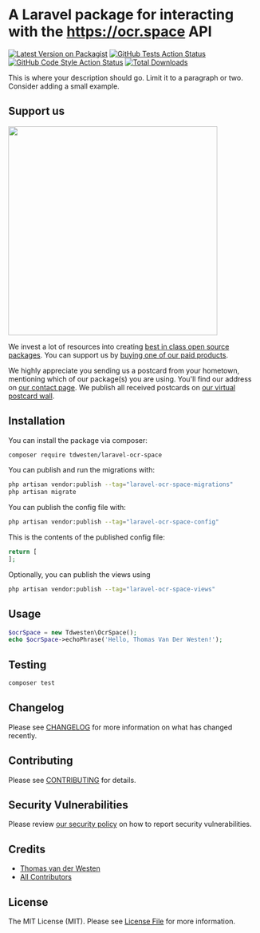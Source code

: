 # A Laravel package for interacting with the https://ocr.space API

[![Latest Version on Packagist](https://img.shields.io/packagist/v/tdwesten/laravel-ocr-space.svg?style=flat-square)](https://packagist.org/packages/tdwesten/laravel-ocr-space)
[![GitHub Tests Action Status](https://img.shields.io/github/actions/workflow/status/tdwesten/laravel-ocr-space/run-tests.yml?branch=main&label=tests&style=flat-square)](https://github.com/tdwesten/laravel-ocr-space/actions?query=workflow%3Arun-tests+branch%3Amain)
[![GitHub Code Style Action Status](https://img.shields.io/github/actions/workflow/status/tdwesten/laravel-ocr-space/fix-php-code-style-issues.yml?branch=main&label=code%20style&style=flat-square)](https://github.com/tdwesten/laravel-ocr-space/actions?query=workflow%3A"Fix+PHP+code+style+issues"+branch%3Amain)
[![Total Downloads](https://img.shields.io/packagist/dt/tdwesten/laravel-ocr-space.svg?style=flat-square)](https://packagist.org/packages/tdwesten/laravel-ocr-space)

This is where your description should go. Limit it to a paragraph or two. Consider adding a small example.

## Support us

[<img src="https://github-ads.s3.eu-central-1.amazonaws.com/laravel-ocr-space.jpg?t=1" width="419px" />](https://spatie.be/github-ad-click/laravel-ocr-space)

We invest a lot of resources into creating [best in class open source packages](https://spatie.be/open-source). You can support us by [buying one of our paid products](https://spatie.be/open-source/support-us).

We highly appreciate you sending us a postcard from your hometown, mentioning which of our package(s) you are using. You'll find our address on [our contact page](https://spatie.be/about-us). We publish all received postcards on [our virtual postcard wall](https://spatie.be/open-source/postcards).

## Installation

You can install the package via composer:

```bash
composer require tdwesten/laravel-ocr-space
```

You can publish and run the migrations with:

```bash
php artisan vendor:publish --tag="laravel-ocr-space-migrations"
php artisan migrate
```

You can publish the config file with:

```bash
php artisan vendor:publish --tag="laravel-ocr-space-config"
```

This is the contents of the published config file:

```php
return [
];
```

Optionally, you can publish the views using

```bash
php artisan vendor:publish --tag="laravel-ocr-space-views"
```

## Usage

```php
$ocrSpace = new Tdwesten\OcrSpace();
echo $ocrSpace->echoPhrase('Hello, Thomas Van Der Westen!');
```

## Testing

```bash
composer test
```

## Changelog

Please see [CHANGELOG](CHANGELOG.md) for more information on what has changed recently.

## Contributing

Please see [CONTRIBUTING](CONTRIBUTING.md) for details.

## Security Vulnerabilities

Please review [our security policy](../../security/policy) on how to report security vulnerabilities.

## Credits

-   [Thomas van der Westen](https://github.com/tdwesten)
-   [All Contributors](../../contributors)

## License

The MIT License (MIT). Please see [License File](LICENSE.md) for more information.
